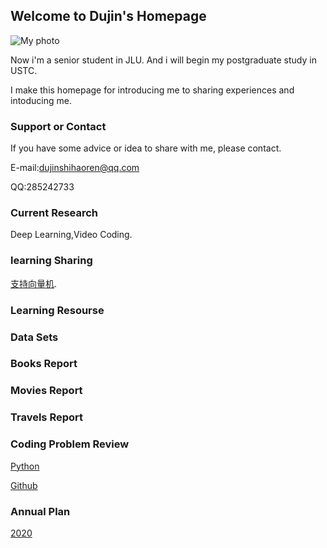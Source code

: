 ## Welcome to Dujin's Homepage
![My photo](./Images/homepage/me.jpg)

Now i'm a senior student in JLU.
And i will begin my postgraduate study in USTC.

I make this homepage for introducing me to sharing experiences and intoducing me.

### Support or Contact

If you have some advice or idea to share with me, please contact.

E-mail:dujinshihaoren@qq.com

QQ:285242733

### Current Research

Deep Learning,Video Coding.

### learning Sharing
[支持向量机](./Sharing_Learning/2019/SVM_learning.md).

### Learning Resourse

### Data Sets

### Books Report

### Movies Report

### Travels Report

### Coding Problem Review
[Python](./Coding_Problem/Python.md)

[Github](./Coding_Problem/Github.md)

### Annual Plan
[2020](./scheme/2020.md)



